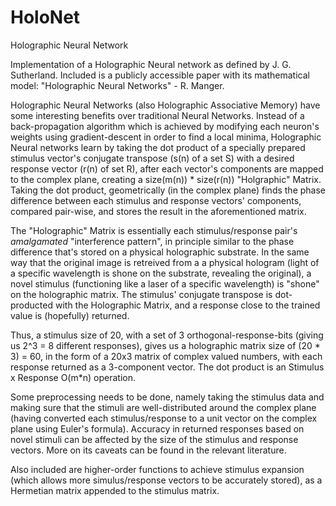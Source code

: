 # HoloNet
Holographic Neural Network

Implementation of a Holographic Neural network as defined by J. G. Sutherland.  Included is a publicly accessible paper with its mathematical model: "Holographic Neural Networks" - R. Manger.

Holographic Neural Networks (also Holographic Associative Memory) have some interesting benefits over traditional Neural Networks.  Instead of a back-propagation algorithm which is achieved by modifying each neuron's weights using gradient-descent in order to find a local minima, Holographic Neural networks learn by taking the dot product of a specially prepared stimulus vector's conjugate transpose (s(n) of a set S)  with a desired response vector (r(n) of set R), after each vector's components are mapped to the complex plane, creating a size(m(n)) * size(r(n)) "Holgraphic" Matrix.  Taking the dot product, geometrically (in the complex plane) finds the phase difference between each stimulus and response vectors' components, compared pair-wise, and stores the result in the aforementioned matrix.

The "Holographic" Matrix is essentially each stimulus/response pair's *amalgamated* "interference pattern", in principle similar to the phase difference that's stored on a physical holographic substrate.  In the same way that the original image is retreived from a a physical hologram (light of a specific wavelength is shone on the substrate, revealing the original), a novel stimulus (functioning like a laser of a specific wavelength) is "shone" on the holographic matrix.  The stimulus' conjugate transpose is dot-producted with the Holographic Matrix, and a response close to the trained value is (hopefully) returned.

Thus, a stimulus size of 20, with a set of 3 orthogonal-response-bits (giving us 2^3 = 8 different responses), gives us a holographic matrix size of (20 * 3) = 60, in the form of a 20x3 matrix of complex valued numbers, with each response returned as a 3-component vector.  The dot product is an Stimulus x Response O(m*n) operation.

Some preprocessing needs to be done, namely taking the stimulus data and making sure that the stimuli are well-distributed around the complex plane (having converted each stimulus/response to a unit vector on the complex plane using Euler's formula).  Accuracy in returned responses based on novel stimuli can be affected by the size of the stimulus and response vectors.  More on its caveats can be found in the relevant literature.

Also included are higher-order functions to achieve stimulus expansion (which allows more simulus/response vectors to be accurately stored), as a Hermetian matrix appended to the stimulus matrix.
